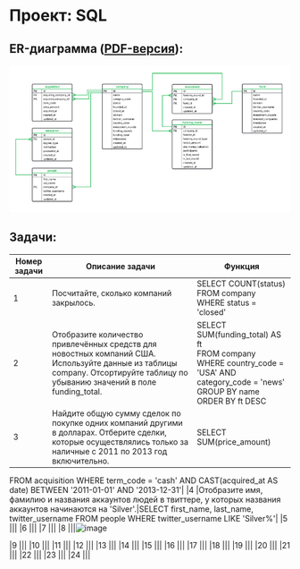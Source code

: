 # Проект: SQL
## ER-диаграмма ([PDF-версия](/6.SQL/er.pdf)):
![ER-диаграмма](/6.SQL/er_image.PNG)
## Задачи:
| Номер задачи | Описание задачи | Функция                                                     |
|---------------|-------------------|------------------------------------------------------------------|
|1              |Посчитайте, сколько компаний закрылось.|SELECT COUNT(status)<br/>FROM company<br/>WHERE status = 'closed'|
|2              |Отобразите количество привлечённых средств для новостных компаний США. Используйте данные из таблицы company. Отсортируйте таблицу по убыванию значений в поле funding_total.|SELECT SUM(funding_total) AS ft<br/>FROM company<br/>WHERE country_code = 'USA' AND category_code = 'news'<br/>GROUP BY name<br/>ORDER BY ft DESC|
|3              |Найдите общую сумму сделок по покупке одних компаний другими в долларах. Отберите сделки, которые осуществлялись только за наличные с 2011 по 2013 год включительно.|SELECT SUM(price_amount)
FROM acquisition
WHERE term_code = 'cash'
AND CAST(acquired_at AS date) BETWEEN '2011-01-01' AND '2013-12-31'|
|4              |Отобразите имя, фамилию и названия аккаунтов людей в твиттере, у которых названия аккаунтов начинаются на 'Silver'.|SELECT first_name,
       last_name,
       twitter_username
FROM people
WHERE twitter_username LIKE 'Silver%'|
|5              |||
|6              |||
|7              |||
|8              |||![image](https://user-images.githubusercontent.com/124867331/223428342-e75fdd03-5ba2-4cbe-ae18-ccbc892fc7f1.png)

|9              |||
|10             |||
|11             |||
|12             |||
|13             |||
|14             |||
|15             |||
|16             |||
|17             |||
|18             |||
|19             |||
|20             |||
|21             |||
|22             |||
|23             |||
|24             |||
